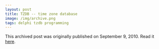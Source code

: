 ```yaml
---
layout: post
title: TZDB -- time zone database
image: /img/archive.png
tags: delphi tzdb programming
---
```

This archived post was originally published on September 9, 2010. Read it [here](/alex.ciobanu.org/index0dc6.html).
